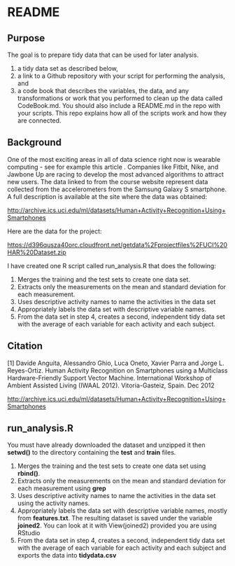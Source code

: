 README
========================================================
Purpose
----------------------
The goal is to prepare tidy data that can be used for later analysis. 

1) a tidy data set as described below, 
2) a link to a Github repository with your script for performing the analysis, and 
3) a code book that describes the variables, the data, and any transformations or work that you performed to clean up the data called CodeBook.md. You should also include a README.md in the repo with your scripts. This repo explains how all of the scripts work and how they are connected.


Background
----------------------
One of the most exciting areas in all of data science right now is wearable computing - see for example this article . Companies like Fitbit, Nike, and Jawbone Up are racing to develop the most advanced algorithms to attract new users. The data linked to from the course website represent data collected from the accelerometers from the Samsung Galaxy S smartphone. A full description is available at the site where the data was obtained:

http://archive.ics.uci.edu/ml/datasets/Human+Activity+Recognition+Using+Smartphones

Here are the data for the project:

https://d396qusza40orc.cloudfront.net/getdata%2Fprojectfiles%2FUCI%20HAR%20Dataset.zip

I have created one R script called run_analysis.R that does the following:

1. Merges the training and the test sets to create one data set.
2. Extracts only the measurements on the mean and standard deviation for each measurement.
3. Uses descriptive activity names to name the activities in the data set
4. Appropriately labels the data set with descriptive variable names.
5. From the data set in step 4, creates a second, independent tidy data set with the average of each variable for each activity and each subject.



Citation
-----------------------

[1] Davide Anguita, Alessandro Ghio, Luca Oneto, Xavier Parra and Jorge L. Reyes-Ortiz. Human Activity Recognition on Smartphones using a Multiclass Hardware-Friendly Support Vector Machine. International Workshop of Ambient Assisted Living (IWAAL 2012). Vitoria-Gasteiz, Spain. Dec 2012

http://archive.ics.uci.edu/ml/datasets/Human+Activity+Recognition+Using+Smartphones


run_analysis.R
-----------------

You must have already downloaded the dataset and unzipped it then **setwd()** to the directory containing the **test** and **train** files.

1. Merges the training and the test sets to create one data set using **rbind()**.
2. Extracts only the measurements on the mean and standard deviation for each measurement using **grep**
3. Uses descriptive activity names to name the activities in the data set using the activity names. 
4. Appropriately labels the data set with descriptive variable names, mostly from **features.txt**. The resulting dataset is saved under the variable **joined2**.  You can look at it with View(joined2) provided you are using RStudio
5. From the data set in step 4, creates a second, independent tidy data set with the average of each variable for each activity and each subject and exports the data into **tidydata.csv**

